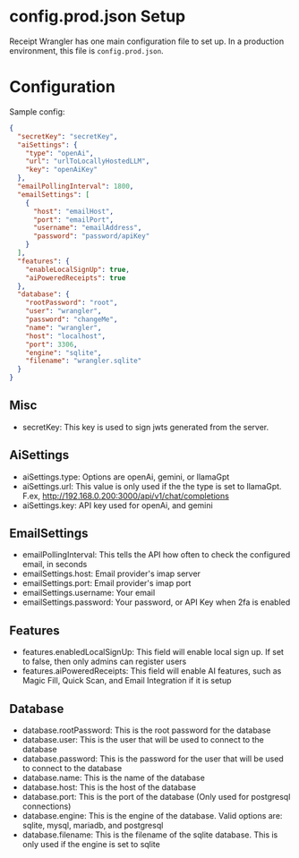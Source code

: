 # config.prod.json Setup

Receipt Wrangler has one main configuration file to set up. In a production environment, this file is `config.prod.json`.

# Configuration

Sample config:

```json
{
  "secretKey": "secretKey",
  "aiSettings": {
    "type": "openAi",
    "url": "urlToLocallyHostedLLM",
    "key": "openAiKey"
  },
  "emailPollingInterval": 1800,
  "emailSettings": [
    {
      "host": "emailHost",
      "port": "emailPort",
      "username": "emailAddress",
      "password": "password/apiKey"
    }
  ],
  "features": {
    "enableLocalSignUp": true,
    "aiPoweredReceipts": true
  },
  "database": {
    "rootPassword": "root",
    "user": "wrangler",
    "password": "changeMe",
    "name": "wrangler",
    "host": "localhost",
    "port": 3306,
    "engine": "sqlite",
    "filename": "wrangler.sqlite"
  }
}
```

## Misc

- secretKey: This key is used to sign jwts generated from the server.

## AiSettings

- aiSettings.type: Options are openAi, gemini, or llamaGpt
- aiSettings.url: This value is only used if the the type is set to llamaGpt. F.ex, http://192.168.0.200:3000/api/v1/chat/completions
- aiSettings.key: API key used for openAi, and gemini

## EmailSettings

- emailPollingInterval: This tells the API how often to check the configured email, in seconds
- emailSettings.host: Email provider's imap server
- emailSettings.port: Email provider's imap port
- emailSettings.username: Your email
- emailSettings.password: Your password, or API Key when 2fa is enabled

## Features

- features.enabledLocalSignUp: This field will enable local sign up. If set to false, then only admins can register users
- features.aiPoweredReceipts: This field will enable AI features, such as Magic Fill, Quick Scan, and Email Integration if it is setup

## Database

- database.rootPassword: This is the root password for the database
- database.user: This is the user that will be used to connect to the database
- database.password: This is the password for the user that will be used to connect to the database
- database.name: This is the name of the database
- database.host: This is the host of the database
- database.port: This is the port of the database (Only used for postgresql connections)
- database.engine: This is the engine of the database. Valid options are: sqlite, mysql, mariadb, and postgresql
- database.filename: This is the filename of the sqlite database. This is only used if the engine is set to sqlite
